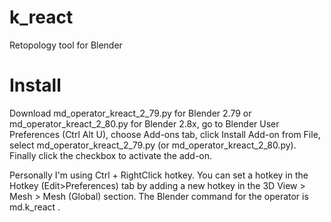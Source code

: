 # k_react
Retopology tool for Blender

# Install

Download md_operator_kreact_2_79.py for Blender 2.79 or md_operator_kreact_2_80.py for Blender 2.8x, go to Blender User Preferences (Ctrl Alt U), choose Add-ons tab, click Install Add-on from File, select md_operator_kreact_2_79.py (or md_operator_kreact_2_80.py). Finally click the checkbox to activate the add-on.

Personally I'm using Ctrl + RightClick hotkey. You can set a hotkey in the Hotkey (Edit>Preferences) tab by adding a new hotkey in the 3D View > Mesh > Mesh (Global) section. The Blender command for the operator is md.k_react .
